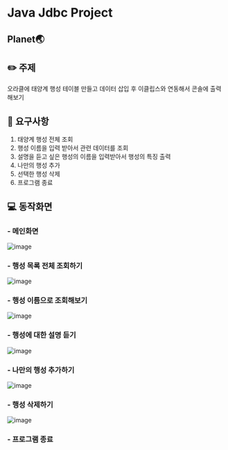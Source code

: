 # Java Jdbc Project
## Planet🌏

## :pencil2: 주제
오라클에 태양계 행성 테이블 만들고 데이터 삽입 후 이클립스와 연동해서 콘솔에 출력해보기

## :pushpin: 요구사항
1. 태양계 행성 전체 조회
2. 행성 이름을 입력 받아서 관련 데이터를 조회
3. 설명을 듣고 싶은 행성의 이름을 입력받아서 행성의 특징 출력
4. 나만의 행성 추가
5. 선택한 행성 삭제
6. 프로그램 종료

## :computer: 동작화면


### - 메인화면 
![image](https://user-images.githubusercontent.com/119032872/210187933-a6f948ce-6ac2-4885-bde1-8612bf73847d.png)


    
### - 행성 목록 전체 조회하기
![image](https://user-images.githubusercontent.com/119032872/210187913-99b9eec9-56af-40c3-beca-298da123bda4.png)


### - 행성 이름으로 조회해보기
![image](https://user-images.githubusercontent.com/119032872/210187950-e36ce4d2-f2d6-4ad1-8915-21e1ef4c6a0b.png)


### - 행성에 대한 설명 듣기
![image](https://user-images.githubusercontent.com/119032872/210187958-b0e21fba-4a9b-47b6-ab60-92972c379876.png)


### - 나만의 행성 추가하기
![image](https://user-images.githubusercontent.com/119032872/210187967-a8404487-1284-4ac2-a08f-c7b1a60338f9.png)


### - 행성 삭제하기
![image](https://user-images.githubusercontent.com/119032872/210187971-9655065a-bbde-4bc1-a9ab-c7674fd2d89a.png)


### - 프로그램 종료


